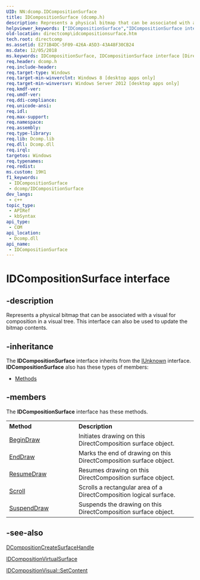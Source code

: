```yaml
---
UID: NN:dcomp.IDCompositionSurface
title: IDCompositionSurface (dcomp.h)
description: Represents a physical bitmap that can be associated with a visual for composition in a visual tree. This interface can also be used to update the bitmap contents.
helpviewer_keywords: ["IDCompositionSurface","IDCompositionSurface interface [DirectComposition]","IDCompositionSurface interface [DirectComposition]","described","dcomp/IDCompositionSurface","directcomp.idcompositionsurface"]
old-location: directcomp\idcompositionsurface.htm
tech.root: directcomp
ms.assetid: E271B4DC-5F09-426A-A5D3-43A48F30CB24
ms.date: 12/05/2018
ms.keywords: IDCompositionSurface, IDCompositionSurface interface [DirectComposition], IDCompositionSurface interface [DirectComposition],described, dcomp/IDCompositionSurface, directcomp.idcompositionsurface
req.header: dcomp.h
req.include-header: 
req.target-type: Windows
req.target-min-winverclnt: Windows 8 [desktop apps only]
req.target-min-winversvr: Windows Server 2012 [desktop apps only]
req.kmdf-ver: 
req.umdf-ver: 
req.ddi-compliance: 
req.unicode-ansi: 
req.idl: 
req.max-support: 
req.namespace: 
req.assembly: 
req.type-library: 
req.lib: Dcomp.lib
req.dll: Dcomp.dll
req.irql: 
targetos: Windows
req.typenames: 
req.redist: 
ms.custom: 19H1
f1_keywords:
 - IDCompositionSurface
 - dcomp/IDCompositionSurface
dev_langs:
 - c++
topic_type:
 - APIRef
 - kbSyntax
api_type:
 - COM
api_location:
 - Dcomp.dll
api_name:
 - IDCompositionSurface
---
```


# IDCompositionSurface interface


## -description

Represents a physical bitmap that can be associated with a visual for composition in a visual tree.  This interface can also be used to update the bitmap contents.

## -inheritance

The <b xmlns:loc="http://microsoft.com/wdcml/l10n">IDCompositionSurface</b> interface inherits from the <a href="https://docs.microsoft.com/windows/desktop/api/unknwn/nn-unknwn-iunknown">IUnknown</a> interface. <b>IDCompositionSurface</b> also has these types of members:
<ul>
<li><a href="https://docs.microsoft.com/">Methods</a></li>
</ul>

## -members

The <b>IDCompositionSurface</b> interface has these methods.
<table class="members" id="memberListMethods">
<tr>
<th align="left" width="37%">Method</th>
<th align="left" width="63%">Description</th>
</tr>
<tr data="declared;">
<td align="left" width="37%">
<a href="https://docs.microsoft.com/windows/desktop/api/dcomp/nf-dcomp-idcompositionsurface-begindraw">BeginDraw</a>
</td>
<td align="left" width="63%">
Initiates drawing on this DirectComposition surface object.

</td>
</tr>
<tr data="declared;">
<td align="left" width="37%">
<a href="https://docs.microsoft.com/windows/desktop/api/dcomp/nf-dcomp-idcompositionsurface-enddraw">EndDraw</a>
</td>
<td align="left" width="63%">
Marks the end of drawing on this DirectComposition surface object.

</td>
</tr>
<tr data="declared;">
<td align="left" width="37%">
<a href="https://docs.microsoft.com/windows/desktop/api/dcomp/nf-dcomp-idcompositionsurface-resumedraw">ResumeDraw</a>
</td>
<td align="left" width="63%">
Resumes drawing on this DirectComposition surface object.

</td>
</tr>
<tr data="declared;">
<td align="left" width="37%">
<a href="https://docs.microsoft.com/windows/desktop/api/dcomp/nf-dcomp-idcompositionsurface-scroll">Scroll</a>
</td>
<td align="left" width="63%">
Scrolls a rectangular area of a DirectComposition logical surface.

</td>
</tr>
<tr data="declared;">
<td align="left" width="37%">
<a href="https://docs.microsoft.com/windows/desktop/api/dcomp/nf-dcomp-idcompositionsurface-suspenddraw">SuspendDraw</a>
</td>
<td align="left" width="63%">
Suspends the drawing on this DirectComposition surface object.

</td>
</tr>
</table>

## -see-also

<a href="https://docs.microsoft.com/windows/desktop/api/dcomp/nf-dcomp-dcompositioncreatesurfacehandle">DCompositionCreateSurfaceHandle</a>



<a href="https://docs.microsoft.com/windows/desktop/api/dcomp/nn-dcomp-idcompositionvirtualsurface">IDCompositionVirtualSurface</a>



<a href="https://docs.microsoft.com/windows/desktop/api/dcomp/nf-dcomp-idcompositionvisual-setcontent">IDCompositionVisual::SetContent</a>

